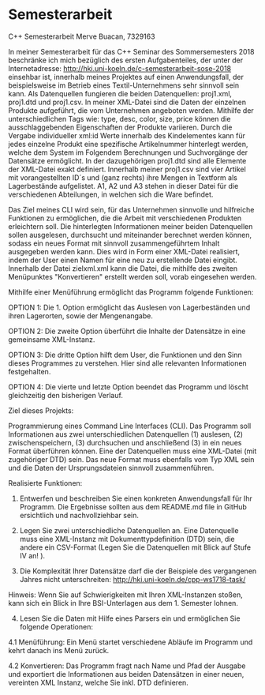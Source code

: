 # Semesterarbeit
C++ Semesterarbeit
Merve Buacan, 7329163

In  meiner  Semesterarbeit  für  das  C++ Seminar des Sommersemesters  2018 beschränke  ich  mich bezüglich des ersten Aufgabenteiles, der unter der Internetadresse: http://hki.uni-koeln.de/c-semesterarbeit-sose-2018 einsehbar ist, innerhalb meines Projektes auf einen Anwendungsfall, der beispielsweise im Betrieb eines Textil-Unternehmens sehr sinnvoll sein kann. Als Datenquellen fungieren die beiden Datenquellen: proj1.xml, proj1.dtd und proj1.csv. In meiner XML-Datei sind die Daten der
einzelnen  Produkte  aufgeführt,  die  vom  Unternehmen  angeboten  werden.  Mithilfe  der
unterschiedlichen Tags wie: type, desc, color, size, price  können die ausschlaggebenden Eigenschaften
der Produkte variieren. Durch die Vergabe individueller  xml:id  Werte innerhalb des Kindelementes
<product> kann für jedes einzelne Produkt eine spezifische Artikelnummer hinterlegt werden, welche
dem  System  im  Folgendem  Berechnungen  und  Suchvorgänge  der  Datensätze  ermöglicht.  In  der
dazugehörigen proj1.dtd sind alle Elemente der XML-Datei exakt definiert. Innerhalb meiner proj1.csv
sind vier Artikel mit vorangestellten ID´s und (ganz rechts) ihre Mengen in Textform als Lagerbestände aufgelistet. A1, A2 und A3 stehen in dieser Datei für die verschiedenen Abteilungen, in welchen sich die Ware befindet. 
  
Das  Ziel  meines  CLI  wird  sein,  für  das  Unternehmen  sinnvolle  und  hilfreiche  Funktionen  zu
ermöglichen,  die  die  Arbeit  mit  verschiedenen  Produkten  erleichtern  soll.  Die  hinterlegten
Informationen meiner beiden Datenquellen sollen  ausgelesen,  durchsucht  und
miteinander berechnet werden können, sodass ein neues Format mit sinnvoll zusammengeführtem
Inhalt ausgegeben werden kann. Dies wird in Form einer XML-Datei realisiert, indem der User einen Namen für eine neu zu erstellende Datei eingibt. Innerhalb der Datei zielxml.xml kann die Datei, die mithilfe des zweiten Menüpunktes "Konvertieren" erstellt werden soll, vorab eingesehen werden.

Mithilfe einer Menüführung ermöglicht das Programm folgende Funktionen:

OPTION 1: Die 1. Option ermöglicht das Auslesen von Lagerbeständen und ihren Lagerorten, sowie der Mengenangabe.

OPTION 2: Die zweite Option überführt die Inhalte der Datensätze in eine gemeinsame XML-Instanz.

OPTION 3: Die dritte Option hilft dem User, die Funktionen und den Sinn dieses Programmes zu verstehen. Hier sind alle relevanten Informationen festgehalten.

OPTION 4: Die vierte und letzte Option beendet das Programm und löscht gleichzeitig den bisherigen Verlauf.


Ziel dieses Projekts:

Programmierung eines Command Line Interfaces (CLI). Das Programm soll Informationen aus zwei unterschiedlichen Datenquellen (1) auslesen,  (2) zwischenspeichern, (3) durchsuchen und anschließend (3) in ein neues Format überführen können. Eine der Datenquellen muss eine XML-Datei (mit zugehöriger DTD) sein. Das neue Format muss ebenfalls vom Typ XML sein und die Daten der Ursprungsdateien sinnvoll zusammenführen.


Realisierte Funktionen:

1. Entwerfen und beschreiben Sie einen konkreten Anwendungsfall für Ihr Programm. Die Ergebnisse sollten aus dem README.md file in GitHub ersichtlich und nachvollziehbar sein.

2. Legen Sie zwei unterschiedliche Datenquellen an. Eine Datenquelle muss eine XML-Instanz mit Dokumenttypdefinition (DTD) sein, die andere ein CSV-Format (Legen Sie die Datenquellen mit Blick auf Stufe IV an! ).

3. Die Komplexität Ihrer Datensätze darf die der Beispiele des vergangenen Jahres nicht unterschreiten: http://hki.uni-koeln.de/cpp-ws1718-task/

Hinweis: Wenn Sie auf Schwierigkeiten mit Ihren XML-Instanzen stoßen, kann sich ein Blick in Ihre BSI-Unterlagen aus dem 1. Semester lohnen.

4. Lesen Sie die Daten mit Hilfe eines Parsers ein und ermöglichen Sie folgende Operationen:

4.1 Menüführung: Ein Menü startet verschiedene Abläufe im Programm und kehrt danach ins Menü zurück.

4.2 Konvertieren: Das Programm fragt nach Name und Pfad der Ausgabe und exportiert die Informationen aus beiden Datensätzen in einer neuen, vereinten XML Instanz, welche Sie inkl. DTD definieren.
